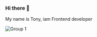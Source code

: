 ### Hi there 👋

My name is Tony, iam Frontend developer

![Group 1](https://user-images.githubusercontent.com/72309855/153018355-3379dce2-660d-46a3-9a62-886b93b39ce0.png)

